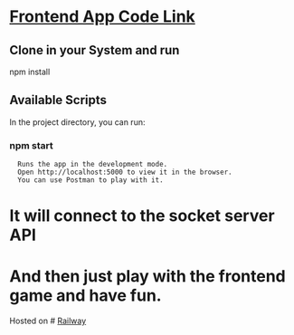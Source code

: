 # [Frontend App Code Link](https://github.com/Jarvis-3000/Pokemon-BattleGround)


## Clone in your System and run
   npm install

## Available Scripts
   In the project directory, you can run:

  ### npm start
      Runs the app in the development mode.
      Open http://localhost:5000 to view it in the browser.
      You can use Postman to play with it.

# It will connect to the socket server API
# And then just play with the frontend game and have fun.

Hosted on # [Railway](https://railway.app/dashboard)
